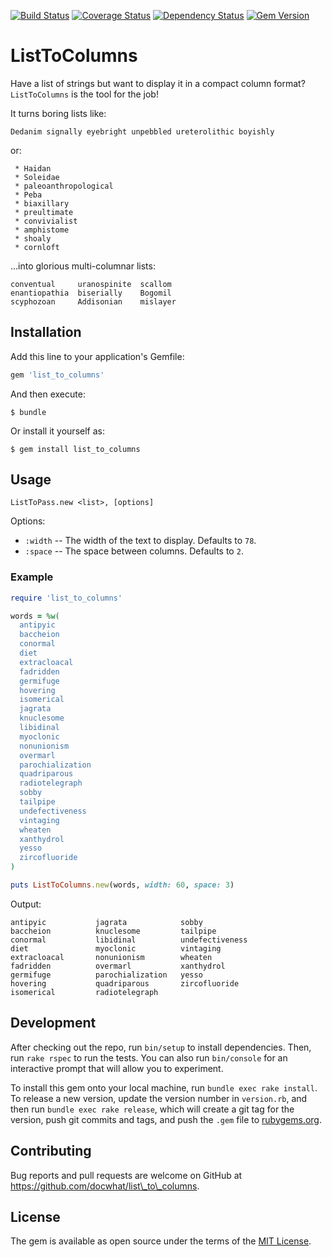 [![Build
Status](https://travis-ci.org/docwhat/list_to_columns.svg)](https://travis-ci.org/docwhat/list_to_columns)
[![Coverage
Status](https://coveralls.io/repos/docwhat/list_to_columns/badge.svg?branch=master&service=github)](https://coveralls.io/github/docwhat/list_to_columns?branch=master)
[![Dependency
Status](https://gemnasium.com/docwhat/list_to_columns.svg)](https://gemnasium.com/docwhat/list_to_columns)
[![Gem
Version](https://badge.fury.io/rb/list_to_columns.svg)](http://badge.fury.io/rb/list_to_columns)

ListToColumns
=============

Have a list of strings but want to display it in a compact column format?
`ListToColumns` is the tool for the job!

It turns boring lists like:

    Dedanim signally eyebright unpebbled ureterolithic boyishly

or:

     * Haidan
     * Soleidae
     * paleoanthropological
     * Peba
     * biaxillary
     * preultimate
     * convivialist
     * amphistome
     * shoaly
     * cornloft

...into glorious multi-columnar lists:

    conventual     uranospinite  scallom
    enantiopathia  biserially    Bogomil
    scyphozoan     Addisonian    mislayer

Installation
------------

Add this line to your application's Gemfile:

``` ruby
gem 'list_to_columns'
```

And then execute:

    $ bundle

Or install it yourself as:

    $ gem install list_to_columns

Usage
-----

`ListToPass.new <list>, [options]`

Options:

-   `:width` -- The width of the text to display. Defaults to `78`.
-   `:space` -- The space between columns. Defaults to `2`.

### Example

``` ruby
require 'list_to_columns'

words = %w(
  antipyic
  baccheion
  conormal
  diet
  extracloacal
  fadridden
  germifuge
  hovering
  isomerical
  jagrata
  knuclesome
  libidinal
  myoclonic
  nonunionism
  overmarl
  parochialization
  quadriparous
  radiotelegraph
  sobby
  tailpipe
  undefectiveness
  vintaging
  wheaten
  xanthydrol
  yesso
  zircofluoride
)

puts ListToColumns.new(words, width: 60, space: 3)
```

Output:

    antipyic           jagrata            sobby
    baccheion          knuclesome         tailpipe
    conormal           libidinal          undefectiveness
    diet               myoclonic          vintaging
    extracloacal       nonunionism        wheaten
    fadridden          overmarl           xanthydrol
    germifuge          parochialization   yesso
    hovering           quadriparous       zircofluoride
    isomerical         radiotelegraph

Development
-----------

After checking out the repo, run `bin/setup` to install dependencies. Then, run
`rake rspec` to run the tests. You can also run `bin/console` for an
interactive prompt that will allow you to experiment.

To install this gem onto your local machine, run `bundle exec rake install`. To
release a new version, update the version number in `version.rb`, and then run
`bundle exec rake release`, which will create a git tag for the version, push
git commits and tags, and push the `.gem` file to
[rubygems.org](https://rubygems.org).

Contributing
------------

Bug reports and pull requests are welcome on GitHub at
https://github.com/docwhat/list\_to\_columns.

License
-------

The gem is available as open source under the terms of the [MIT
License](http://opensource.org/licenses/MIT).

